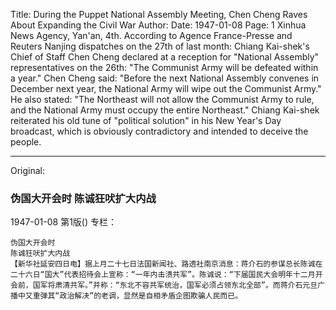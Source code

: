 Title: During the Puppet National Assembly Meeting, Chen Cheng Raves About Expanding the Civil War
Author: 
Date: 1947-01-08
Page: 1
Xinhua News Agency, Yan'an, 4th. According to Agence France-Presse and Reuters Nanjing dispatches on the 27th of last month: Chiang Kai-shek's Chief of Staff Chen Cheng declared at a reception for "National Assembly" representatives on the 26th: "The Communist Army will be defeated within a year." Chen Cheng said: "Before the next National Assembly convenes in December next year, the National Army will wipe out the Communist Army." He also stated: "The Northeast will not allow the Communist Army to rule, and the National Army must occupy the entire Northeast." Chiang Kai-shek reiterated his old tune of "political solution" in his New Year's Day broadcast, which is obviously contradictory and intended to deceive the people.



<hr /> 

Original: 


### 伪国大开会时   陈诚狂吠扩大内战

1947-01-08
第1版()
专栏：

    伪国大开会时
    陈诚狂吠扩大内战
    【新华社延安四日电】据上月二十七日法国新闻社、路透社南京消息：蒋介石的参谋总长陈诚在二十六日“国大”代表招待会上宣称：“一年内击溃共军”。陈诚说：“下届国民大会明年十二月开会前，国军将肃清共军。”并称：“东北不容共军统治，国军必须占领东北全部”。而蒋介石元旦广播中又重弹其“政治解决”的老调，显然是自相矛盾企图欺骗人民而已。
